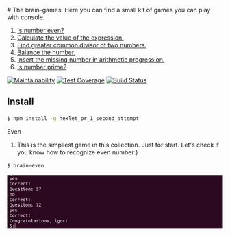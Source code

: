 <a name="begin"># The brain-games.</a>
Here you can find a small kit of games you can play with console. 
1. [Is number even?](#even)
2. [Calculate the value of the expression.](#calc)
3. [Find greater common divisor of two numbers.](#gcd)
4. [Balance the number.](#balance)
5. [Insert the missing number in arithmetic progression.](#progression)
6. [Is number prime?](#prime)

[![Maintainability](https://api.codeclimate.com/v1/badges/9a33fa847d65a32ef1bd/maintainability)](https://codeclimate.com/github/lightmonk1911/project-lvl1-s320/maintainability)
[![Test Coverage](https://api.codeclimate.com/v1/badges/9a33fa847d65a32ef1bd/test_coverage)](https://codeclimate.com/github/lightmonk1911/project-lvl1-s320/test_coverage)
[![Build Status](https://travis-ci.org/lightmonk1911/project-lvl1-s320.svg?branch=master)](https://travis-ci.org/lightmonk1911/project-lvl1-s320)

## Install

```bash
$ npm install -g hexlet_pr_1_second_attempt
```
<a name="even">Even</a>
1. This is the simpliest game in this collection. Just for start.
Let's check if you know how to recognize even number:)
```bash
$ brain-even
```
![screencast from game](img/even.gif)

<a name="calc"></a>
<a name="gcd"></a>
<a name="balance"></a>
<a name="progression"></a>
<a name="prime"></a>